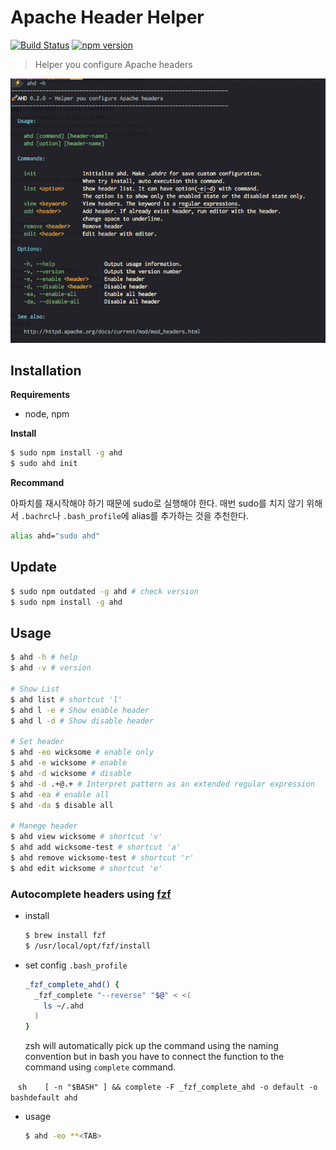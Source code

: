 # Apache Header Helper

[![Build Status](https://travis-ci.org/wicksome/ahd.svg?branch=master)](https://travis-ci.org/wicksome/ahd)
[![npm version](https://badge.fury.io/js/ahd.svg)](https://badge.fury.io/js/ahd)

> Helper you configure Apache headers

![help](./help-2017-04-05.png)

## Installation

**Requirements**

- node, npm

**Install**

```bash
$ sudo npm install -g ahd
$ sudo ahd init
```

**Recommand**

아파치를 재시작해야 하기 때문에 sudo로 실행해야 한다. 매번 sudo를 치지 않기 위해서 `.bachrc`나 `.bash_profile`에 alias를 추가하는 것을 추천한다.

```sh
alias ahd="sudo ahd"
```

## Update

```bash
$ sudo npm outdated -g ahd # check version
$ sudo npm install -g ahd
```

## Usage

```sh
$ ahd -h # help
$ ahd -v # version

# Show List
$ ahd list # shortcut 'l'
$ ahd l -e # Show enable header
$ ahd l -d # Show disable header

# Set header
$ ahd -eo wicksome # enable only
$ ahd -e wicksome # enable
$ ahd -d wicksome # disable
$ ahd -d .+@.+ # Interpret pattern as an extended regular expression
$ ahd -ea # enable all
$ ahd -da $ disable all

# Manege header
$ ahd view wicksome # shortcut 'v'
$ ahd add wicksome-test # shortcut 'a'
$ ahd remove wicksome-test # shortcut 'r'
$ ahd edit wicksome # shortcut 'e'
```


### Autocomplete headers using [fzf](https://github.com/junegunn/fzf)

- install

    ```sh
    $ brew install fzf
    $ /usr/local/opt/fzf/install
    ```

- set config `.bash_profile`

    ```sh
    _fzf_complete_ahd() {
      _fzf_complete "--reverse" "$@" < <(
        ls ~/.ahd
      )
    }
    ```
    
    zsh will automatically pick up the command using the naming convention but in bash you have to connect the function to the command using `complete` command.
    
    ```sh
    [ -n "$BASH" ] && complete -F _fzf_complete_ahd -o default -o bashdefault ahd
    ```

- usage

    ```sh
    $ ahd -eo **<TAB>
    ```
